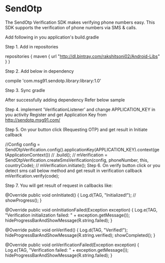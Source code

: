 # SendOtp
The SendOtp Verification SDK makes verifying phone numbers easy. This SDK supports the verification of phone numbers via SMS &amp; calls.

Add following in you application's build.gradle


Step 1. Add in repositories 


repositories {
    maven {
        url "http://dl.bintray.com/rakshitsoni02/Android-Libs"
    }
}


Step 2. Add below in dependency
 
   compile 'com.msg91.sendotp.library:library:1.0'


Step 3. Sync gradle

After successfully adding dependency Refer below sample 

Step 4. implement 'VerificationListener' and change APPLICATION_KEY in you activity
        Register and get Application Key from http://sendotp.msg91.com/

Step 5. On your button click (Requesting OTP) and get result in Initiate callback

//Config config = SendOtpVerification.config().applicationKey(APPLICATION_KEY).context(getApplicationContext())
      //  .build();
      //  mVerification = SendOtpVerification.createSmsVerification(config, phoneNumber, this, countryCode);
        //      mVerification.initiate();
Step 6. On verify button click or you detect sms call below method and get result in verification callback
            mVerification.verify(code); 
        
Step 7. You will get result of request in callbacks like:
 
   @Override
   public void onInitiated() {
     Log.d(TAG, "Initialized!");
     //  showProgress();
   }
 
   @Override
   public void onInitiationFailed(Exception exception) {
     Log.e(TAG, "Verification initialization failed: " + exception.getMessage());
     hideProgressBarAndShowMessage(R.string.failed);
   }
 
   @Override
   public void onVerified() {
     Log.d(TAG, "Verified!");
     hideProgressBarAndShowMessage(R.string.verified);
     showCompleted();
   }
 
   @Override
   public void onVerificationFailed(Exception exception) {
     Log.e(TAG, "Verification failed: " + exception.getMessage());
     hideProgressBarAndShowMessage(R.string.failed);
   }




